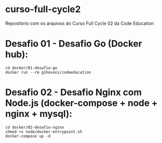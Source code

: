 # curso-full-cycle2
Repositório com os arquivos do Curso Full Cycle 02 da Code Education

# Desafio 01 - Desafio Go (Docker hub):
```
cd docker/01-desafio-go
docker run --rm gihovani/codeeducation
```

# Desafio 02 - Desafio Nginx com Node.js (docker-compose + node + nginx + mysql):
```
cd docker/02-desafio-nginx
chmod +x node/docker-entrypoint.sh 
docker-compose up -d  
```
